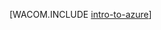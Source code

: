 <properties linkid="dev-net-fundamentals-intro-to-windows-azure" urlDisplayName="Introdução ao Azure" pageTitle="Introdução ao Azure - Conceitos básicos do Azure" metaKeywords="" description="Aprender a desenvolver, implantar e gerenciar aplicativos no Azure, plataforma de computação de nuvem da Microsoft para o IaaS, o PaaS e sites." metaCanonical="" services="web-sites,virtual-machines,mobile-services,cloud-services" documentationCenter=".NET" title="" authors=""  solutions="" writer="" manager="" editor=""  />





[WACOM.INCLUDE [intro-to-azure](../includes/intro-to-azure.md)]

